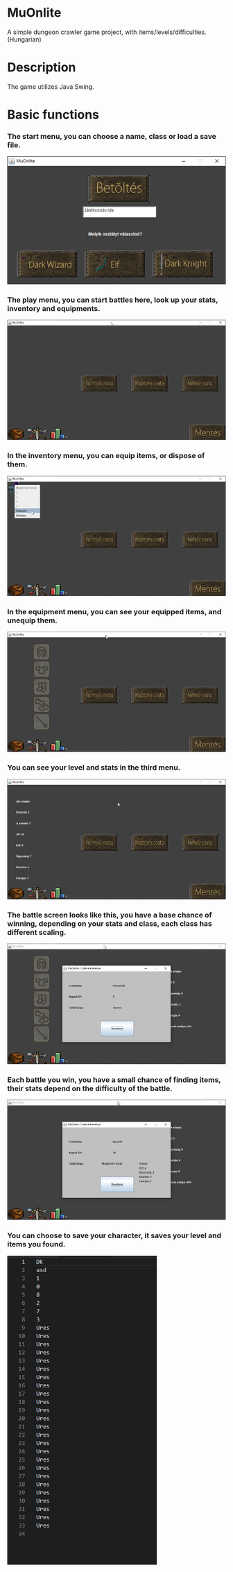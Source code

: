 # MuOnlite
A simple dungeon crawler game project, with items/levels/difficulties. (Hungarian)

# Description
The game utilizes Java Swing.

# Basic functions
### The start menu, you can choose a name, class or load a save file.
![Start menu](https://github.com/tetsuroba/MuOnlite/blob/master/readme/startMenu.png?raw=true)

### The play menu, you can start battles here, look up your stats, inventory and equipments.
![Play menu](https://github.com/tetsuroba/MuOnlite/blob/master/readme/playMenu.png?raw=true)

### In the inventory menu, you can equip items, or dispose of them.
![Inventory menu](https://github.com/tetsuroba/MuOnlite/blob/master/readme/inventoryMenu.png?raw=true)

### In the equipment menu, you can see your equipped items, and unequip them.
![Equipment menu](https://github.com/tetsuroba/MuOnlite/blob/master/readme/equipMenu.png?raw=true)

### You can see your level and stats in the third menu.
![Stats menu](https://github.com/tetsuroba/MuOnlite/blob/master/readme/statsMenu.png?raw=true)

### The battle screen looks like this, you have a base chance of winning, depending on your stats and class, each class has different scaling.
![Battle screen](https://github.com/tetsuroba/MuOnlite/blob/master/readme/battleScreen.png?raw=true)

### Each battle you win, you have a small chance of finding items, their stats depend on the difficulty of the battle.
![Item found](https://github.com/tetsuroba/MuOnlite/blob/master/readme/itemFound.png?raw=true)

### You can choose to save your character, it saves your level and items you found.
![Save](https://github.com/tetsuroba/MuOnlite/blob/master/readme/saveFile.png?raw=true)
